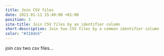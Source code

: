 ```yaml
---
title: Join CSV files
date: 2021-01-11 15:49:00 +01:00
position: 3
site-title: Join CSV files by an identifier column
short-description: Join two CSV files by a common identifier column
color: "#318de5"
---
```


join csv two csv files...